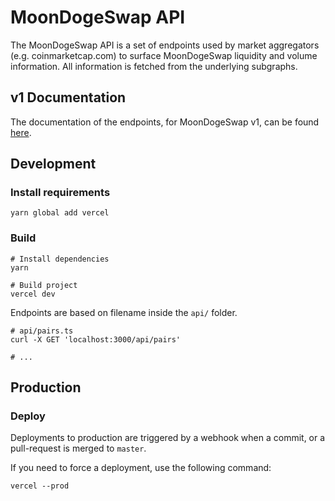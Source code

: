 # MoonDogeSwap API

The MoonDogeSwap API is a set of endpoints used by market aggregators (e.g. coinmarketcap.com) to surface MoonDogeSwap liquidity
and volume information. All information is fetched from the underlying subgraphs.


## v1 Documentation

The documentation of the endpoints, for MoonDogeSwap v1, can be found [here](documentation.md).

## Development

### Install requirements

```shell
yarn global add vercel
```

### Build

```shell
# Install dependencies
yarn

# Build project
vercel dev
```

Endpoints are based on filename inside the `api/` folder.

```shell
# api/pairs.ts
curl -X GET 'localhost:3000/api/pairs'

# ...
```

## Production

### Deploy

Deployments to production are triggered by a webhook when a commit, or a pull-request is merged to `master`.

If you need to force a deployment, use the following command:

```shell
vercel --prod
```
